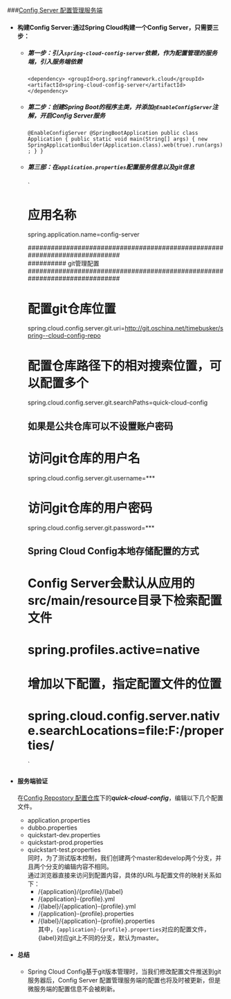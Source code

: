 ###[Config Server 配置管理服务端](https://github.com/timebusker/spring-cloud-study/tree/master/spring-cloud-study-1-1/spring-cloud-study-2-1-1)

- #### 构建Config Server:通过Spring Cloud构建一个Config Server，只需要三步：
  - ##### 第一步：引入`spring-cloud-config-server`依赖，作为配置管理的服务端，引入服务端依赖
    `
    <dependency>
		<groupId>org.springframework.cloud</groupId>
		<artifactId>spring-cloud-config-server</artifactId>
	</dependency>
    `

   - ##### 第二步：创建Spring Boot的程序主类，并添加`@EnableConfigServer`注解，开启Config Server服务
     `
     @EnableConfigServer
     @SpringBootApplication
     public class Application {
	     public static void main(String[] args) {
		     new SpringApplicationBuilder(Application.class).web(true).run(args);
	     }
     }
     `


   - ##### 第三部：在`application.properties`配置服务信息以及git信息
     `  
     # 应用名称  
     spring.application.name=config-server  
     
     ###########################################################################  
     ########## git管理配置  
     ###########################################################################  
     # 配置git仓库位置
     spring.cloud.config.server.git.uri=http://git.oschina.net/timebusker/spring--cloud-config-repo  
     # 配置仓库路径下的相对搜索位置，可以配置多个  
     spring.cloud.config.server.git.searchPaths=quick-cloud-config  
     ## 如果是公共仓库可以不设置账户密码  
     # 访问git仓库的用户名  
     spring.cloud.config.server.git.username=***  
     # 访问git仓库的用户密码  
     spring.cloud.config.server.git.password=***  
     
     ## Spring Cloud Config本地存储配置的方式  
     # Config Server会默认从应用的src/main/resource目录下检索配置文件   
     # spring.profiles.active=native  
     # 增加以下配置，指定配置文件的位置  
     # spring.cloud.config.server.native.searchLocations=file:F:/properties/  
     `

- #### 服务端验证
  在[Config Repostory 配置仓库](http://git.oschina.net/timebusker/spring--cloud-config-repo)下的***quick-cloud-config***，编辑以下几个配置文件。  
  - application.properties   
  - dubbo.properties  
  - quickstart-dev.properties  
  - quickstart-prod.properties  
  - quickstart-test.properties  
  同时，为了测试版本控制，我们创建两个master和develop两个分支，并且两个分支的编辑内容不相同。  
  通过浏览器直接来访问到配置内容，具体的URL与配置文件的映射关系如下：
     + /{application}/{profile}/{label}  
     + /{application}-{profile}.yml  
     + /{label}/{application}-{profile}.yml  
     + /{application}-{profile}.properties  
     + /{label}/{application}-{profile}.properties  
       其中，`{application}-{profile}.properties`对应的配置文件，{label}对应git上不同的分支，默认为master。

- #### 总结 
   + Spring Cloud Config基于git版本管理时，当我们修改配置文件推送到git服务器后，Config Server 配置管理服务端的配置也将及时被更新，但是微服务端的配置信息不会被刷新。